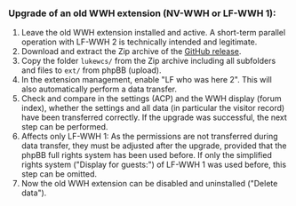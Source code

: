 ### Upgrade of an old WWH extension (NV-WWH or LF-WWH 1):
1. Leave the old WWH extension installed and active. A short-term parallel operation with LF-WWH 2 is technically intended and legitimate.
1. Download and extract the Zip archive of the [GitHub release](https://github.com/LukeWCS/lf-who-was-here-2/releases).
1. Copy the folder `lukewcs/` from the Zip archive including all subfolders and files to `ext/` from phpBB (upload).
1. In the extension management, enable "LF who was here 2". This will also automatically perform a data transfer.
1. Check and compare in the settings (ACP) and the WWH display (forum index), whether the settings and all data (in particular the visitor record) have been transferred correctly. If the upgrade was successful, the next step can be performed.
1. Affects only LF-WWH 1: As the permissions are not transferred during data transfer, they must be adjusted after the upgrade, provided that the phpBB full rights system has been used before. If only the simplified rights system ("Display for guests:") of LF-WWH 1 was used before, this step can be omitted.
1. Now the old WWH extension can be disabled and uninstalled ("Delete data").

